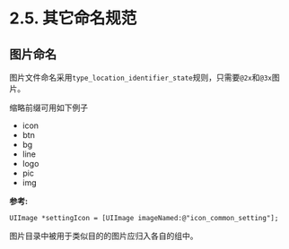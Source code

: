# 2.5. 其它命名规范

## **图片命名**

图片文件命名采用`type_location_identifier_state`规则，只需要`@2x`和`@3x`图片。

缩略前缀可用如下例子

* icon
* btn
* bg
* line
* logo
* pic
* img

**参考:**

```text
UIImage *settingIcon = [UIImage imageNamed:@"icon_common_setting"];
```

图片目录中被用于类似目的的图片应归入各自的组中。

